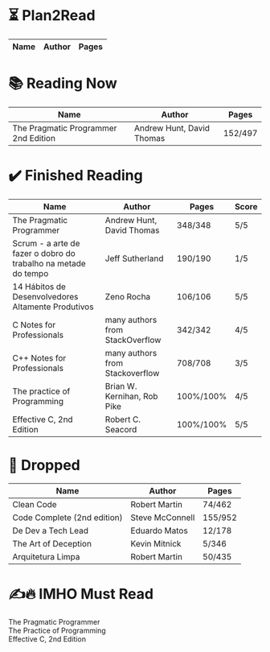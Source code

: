 # ⏳ Plan2Read

Name | Author | Pages
--- | --- | ---

# 📚 Reading Now

Name | Author | Pages
--- | --- | ---
The Pragmatic Programmer 2nd Edition | Andrew Hunt, David Thomas | 152/497  


# ✔️ Finished Reading

Name | Author | Pages | Score
--- | --- | --- | ---
The Pragmatic Programmer | Andrew Hunt, David Thomas | 348/348 | 5/5  
Scrum - a arte de fazer o dobro do trabalho na metade do tempo | Jeff Sutherland | 190/190 | 1/5  
14 Hábitos de Desenvolvedores Altamente Produtivos | Zeno Rocha | 106/106 | 5/5  
C Notes for Professionals | many authors from StackOverflow | 342/342 | 4/5
C++ Notes for Professionals | many authors from Stackoverflow | 708/708 | 3/5  
The practice of Programming | Brian W. Kernihan, Rob Pike | 100%/100% | 4/5  
Effective C, 2nd Edition | Robert C. Seacord | 100%/100% | 5/5   

# 🫗 Dropped

Name | Author | Pages
--- | --- | ---
Clean Code | Robert Martin | 74/462   
Code Complete (2nd edition) | Steve McConnell | 155/952  
De Dev a Tech Lead | Eduardo Matos | 12/178  
The Art of Deception | Kevin Mitnick | 5/346  
Arquitetura Limpa | Robert Martin | 50/435  

# ✍🔥 IMHO Must Read

The Pragmatic Programmer   
The Practice of Programming   
Effective C, 2nd Edition   
